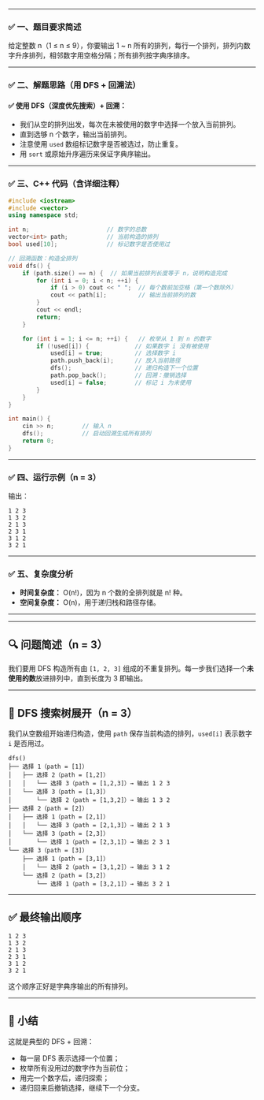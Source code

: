 
---

### ✅ 一、题目要求简述

给定整数 n（1 ≤ n ≤ 9），你要输出 1 \~ n 所有的排列，每行一个排列，排列内数字升序排列，相邻数字用空格分隔；所有排列按字典序排序。

---

### ✅ 二、解题思路（用 DFS + 回溯法）

#### ✅ 使用 DFS（深度优先搜索）+ 回溯：

* 我们从空的排列出发，每次在未被使用的数字中选择一个放入当前排列。
* 直到选够 n 个数字，输出当前排列。
* 注意使用 `used` 数组标记数字是否被选过，防止重复。
* 用 `sort` 或原始升序遍历来保证字典序输出。

---

### ✅ 三、C++ 代码（含详细注释）

```cpp
#include <iostream>
#include <vector>
using namespace std;

int n;                      // 数字的总数
vector<int> path;           // 当前构造的排列
bool used[10];              // 标记数字是否使用过

// 回溯函数：构造全排列
void dfs() {
    if (path.size() == n) {  // 如果当前排列长度等于 n，说明构造完成
        for (int i = 0; i < n; ++i) {
            if (i > 0) cout << " ";  // 每个数前加空格（第一个数除外）
            cout << path[i];         // 输出当前排列的数
        }
        cout << endl;
        return;
    }

    for (int i = 1; i <= n; ++i) {   // 枚举从 1 到 n 的数字
        if (!used[i]) {             // 如果数字 i 没有被使用
            used[i] = true;         // 选择数字 i
            path.push_back(i);      // 放入当前路径
            dfs();                  // 递归构造下一个位置
            path.pop_back();        // 回溯：撤销选择
            used[i] = false;        // 标记 i 为未使用
        }
    }
}

int main() {
    cin >> n;        // 输入 n
    dfs();           // 启动回溯生成所有排列
    return 0;
}
```

---

### ✅ 四、运行示例（n = 3）

输出：

```
1 2 3
1 3 2
2 1 3
2 3 1
3 1 2
3 2 1
```

---

### ✅ 五、复杂度分析

* **时间复杂度：** O(n!)，因为 n 个数的全排列就是 n! 种。
* **空间复杂度：** O(n)，用于递归栈和路径存储。

---

---

## 🔍 问题简述（n = 3）

我们要用 DFS 构造所有由 `[1, 2, 3]` 组成的不重复排列。每一步我们选择一个**未使用的数**放进排列中，直到长度为 3 即输出。

---

## 🌲 DFS 搜索树展开（n = 3）

我们从空数组开始递归构造，使用 `path` 保存当前构造的排列，`used[i]` 表示数字 `i` 是否用过。

```
dfs()
├── 选择 1（path = [1]）
│   ├── 选择 2（path = [1,2]）
│   │   └── 选择 3（path = [1,2,3]）→ 输出 1 2 3
│   └── 选择 3（path = [1,3]）
│       └── 选择 2（path = [1,3,2]）→ 输出 1 3 2
├── 选择 2（path = [2]）
│   ├── 选择 1（path = [2,1]）
│   │   └── 选择 3（path = [2,1,3]）→ 输出 2 1 3
│   └── 选择 3（path = [2,3]）
│       └── 选择 1（path = [2,3,1]）→ 输出 2 3 1
└── 选择 3（path = [3]）
    ├── 选择 1（path = [3,1]）
    │   └── 选择 2（path = [3,1,2]）→ 输出 3 1 2
    └── 选择 2（path = [3,2]）
        └── 选择 1（path = [3,2,1]）→ 输出 3 2 1
```

---

## ✅ 最终输出顺序

```
1 2 3
1 3 2
2 1 3
2 3 1
3 1 2
3 2 1
```

这个顺序正好是字典序输出的所有排列。

---

## 📌 小结

这就是典型的 DFS + 回溯：

* 每一层 DFS 表示选择一个位置；
* 枚举所有没用过的数字作为当前位；
* 用完一个数字后，递归探索；
* 递归回来后撤销选择，继续下一个分支。

